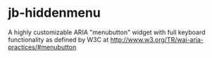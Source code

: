 # jb-hiddenmenu
A highly customizable ARIA "menubutton" widget with full keyboard functionality as defined by W3C at http://www.w3.org/TR/wai-aria-practices/#menubutton
